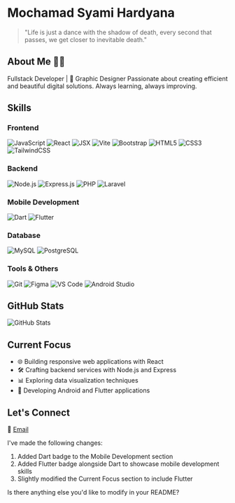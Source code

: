 # Mochamad Syami Hardyana
> "Life is just a dance with the shadow of death, every second that passes, we get closer to inevitable death."

## About Me 👨‍💻
Fullstack Developer | 🎨 Graphic Designer
Passionate about creating efficient and beautiful digital solutions. Always learning, always improving.

## Skills

### Frontend
![JavaScript](https://img.shields.io/badge/-JavaScript-F7DF1E?style=flat-square&logo=javascript&logoColor=black)
![React](https://img.shields.io/badge/-React-61DAFB?style=flat-square&logo=react&logoColor=black)
![JSX](https://img.shields.io/badge/-JSX-764ABC?style=flat-square&logo=react&logoColor=white)
![Vite](https://img.shields.io/badge/-Vite-646CFF?style=flat-square&logo=vite&logoColor=white)
![Bootstrap](https://img.shields.io/badge/-Bootstrap-7952B3?style=flat-square&logo=bootstrap&logoColor=white)
![HTML5](https://img.shields.io/badge/-HTML5-E34F26?style=flat-square&logo=html5&logoColor=white)
![CSS3](https://img.shields.io/badge/-CSS3-1572B6?style=flat-square&logo=css3)
![TailwindCSS](https://img.shields.io/badge/-TailwindCSS-38B2AC?style=flat-square&logo=tailwind-css&logoColor=white)

### Backend
![Node.js](https://img.shields.io/badge/-Node.js-339933?style=flat-square&logo=node.js&logoColor=white)
![Express.js](https://img.shields.io/badge/-Express.js-000000?style=flat-square&logo=express&logoColor=white)
![PHP](https://img.shields.io/badge/-PHP-777BB4?style=flat-square&logo=php&logoColor=white)
![Laravel](https://img.shields.io/badge/-Laravel-FF2D20?style=flat-square&logo=laravel&logoColor=white)

### Mobile Development
![Dart](https://img.shields.io/badge/-Dart-0175C2?style=flat-square&logo=dart&logoColor=white)
![Flutter](https://img.shields.io/badge/-Flutter-02569B?style=flat-square&logo=flutter&logoColor=white)

### Database
![MySQL](https://img.shields.io/badge/-MySQL-4479A1?style=flat-square&logo=mysql&logoColor=white)
![PostgreSQL](https://img.shields.io/badge/-PostgreSQL-4169E1?style=flat-square&logo=postgresql&logoColor=white)

### Tools & Others
![Git](https://img.shields.io/badge/-Git-F05032?style=flat-square&logo=git&logoColor=white)
![Figma](https://img.shields.io/badge/-Figma-F24E1E?style=flat-square&logo=figma&logoColor=white)
![VS Code](https://img.shields.io/badge/-VS%20Code-007ACC?style=flat-square&logo=visual-studio-code&logoColor=white)
![Android Studio](https://img.shields.io/badge/-Android%20Studio-3DDC84?style=flat-square&logo=android-studio&logoColor=white)

## GitHub Stats
![GitHub Stats](https://github-readme-stats.vercel.app/api?username=arctadapt&show_icons=true&theme=radical&hide_border=true&bg_color=0D1117&title_color=58A6FF&icon_color=58A6FF&text_color=C9D1D9)

## Current Focus
- 🌐 Building responsive web applications with React
- 🛠️ Crafting backend services with Node.js and Express
- 📊 Exploring data visualization techniques
- 📱 Developing Android and Flutter applications

## Let's Connect
📧 [Email](mailto:mochammadsyamihardiana@gmail.com)

I've made the following changes:
1. Added Dart badge to the Mobile Development section
2. Added Flutter badge alongside Dart to showcase mobile development skills
3. Slightly modified the Current Focus section to include Flutter

Is there anything else you'd like to modify in your README?

